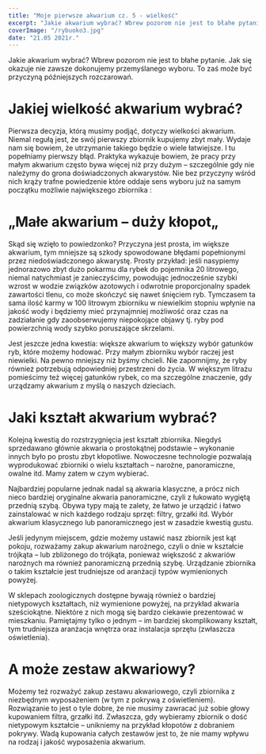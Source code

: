 ```yaml
---
title: "Moje pierwsze akwarium cz. 5 - wielkość"
excerpt: "Jakie akwarium wybrać? Wbrew pozorom nie jest to błahe pytanie. Jak się okazuje nie zawsze dokonujemy przemyślanego wyboru. To zaś może być przyczyną późniejszych rozczarowań."
coverImage: "/rybuoko3.jpg"
date: "21.05 2021r."
---
```


Jakie akwarium wybrać? Wbrew pozorom nie jest to błahe pytanie. Jak się okazuje nie zawsze dokonujemy przemyślanego wyboru. To zaś może być przyczyną późniejszych rozczarowań.

# Jakiej wielkość akwarium wybrać?

Pierwsza decyzja, którą musimy podjąć, dotyczy wielkości akwarium. Niemal regułą jest, że swój pierwszy zbiornik kupujemy zbyt mały. Wydaje nam się bowiem, że utrzymanie takiego będzie o wiele łatwiejsze. I tu popełniamy pierwszy błąd. Praktyka wykazuje bowiem, że pracy przy małym akwarium często bywa więcej niż przy dużym – szczególnie gdy nie należymy do grona doświadczonych akwarystów. Nie bez przyczyny wśród nich krąży trafne powiedzenie które oddaje sens wyboru już na samym początku możliwie największego zbiornika :

# „Małe akwarium – duży kłopot„

Skąd się wzięło to powiedzonko? Przyczyna jest prosta, im większe akwarium, tym mniejsze są szkody spowodowane błędami popełnionymi przez niedoświadczonego akwarystę. Prosty przykład: jeśli nasypiemy jednorazowo zbyt dużo pokarmu dla rybek do pojemnika 20 litrowego, niemal natychmiast je zanieczyścimy, powodując jednocześnie szybki wzrost w wodzie związków azotowych i odwrotnie proporcjonalny spadek zawartości tlenu, co może skończyć się nawet śnięciem ryb. Tymczasem ta sama ilość karmy w 100 litrowym zbiorniku w niewielkim stopniu wpłynie na jakość wody i będziemy mieć przynajmniej możliwość oraz czas na zadziałanie gdy zaoobserwujemy niepokojące objawy tj. ryby pod powierzchnią wody szybko poruszające skrzelami.

Jest jeszcze jedna kwestia: większe akwarium to większy wybór gatunków ryb, które możemy hodować. Przy małym zbiorniku wybór raczej jest niewielki. Na pewno mniejszy niż byśmy chcieli. Nie zapomnijmy, że ryby również potrzebują odpowiedniej przestrzeni do życia. W większym litrażu pomieścimy też więcej gatunków rybek, co ma szczególne znaczenie, gdy urządzamy akwarium z myślą o naszych dzieciach.

# Jaki kształt akwarium wybrać?

Kolejną kwestią do rozstrzygnięcia jest kształt zbiornika. Niegdyś sprzedawano głównie akwaria o prostokątnej podstawie – wykonanie innych było po prostu zbyt kłopotliwe. Nowoczesne technologie pozwalają wyprodukować zbiorniki o wielu kształtach – narożne, panoramiczne, owalne itd. Mamy zatem w czym wybierać.

Najbardziej popularne jednak nadal są akwaria klasyczne, a prócz nich nieco bardziej oryginalne akwaria panoramiczne, czyli z łukowato wygiętą przednią szybą. Obywa typy mają te zalety, że łatwo je urządzić i łatwo zainstalować w nich każdego rodzaju sprzęt: filtry, grzałki itd. Wybór akwarium klasycznego lub panoramicznego jest w zasadzie kwestią gustu.

Jeśli jedynym miejscem, gdzie możemy ustawić nasz zbiornik jest kąt pokoju, rozważamy zakup akwarium narożnego, czyli o dnie w kształcie trójkąta – lub zbliżonego do trójkąta, ponieważ większość z akwariów narożnych ma również panoramiczną przednią szybę. Urządzanie zbiornika o takim kształcie jest trudniejsze od aranżacji typów wymienionych powyżej.

W sklepach zoologicznych dostępne bywają również o bardziej nietypowych kształtach, niż wymienione powyżej, na przykład akwaria sześciokątne. Niektóre z nich mogą się bardzo ciekawie prezentować w mieszkaniu. Pamiętajmy tylko o jednym – im bardziej skomplikowany kształt, tym trudniejsza aranżacja wnętrza oraz instalacja sprzętu (zwłaszcza oświetlenia).

# A może zestaw akwariowy?

Możemy też rozważyć zakup zestawu akwariowego, czyli zbiornika z niezbędnym wyposażeniem (w tym z pokrywą z oświetleniem). Rozwiązanie to jest o tyle dobre, że nie musimy zawracać już sobie głowy kupowaniem filtra, grzałki itd. Zwłaszcza, gdy wybieramy zbiornik o dość nietypowym kształcie – unikniemy na przykład kłopotów z dobraniem pokrywy. Wadą kupowania całych zestawów jest to, że nie mamy wpływu na rodzaj i jakość wyposażenia akwarium.
